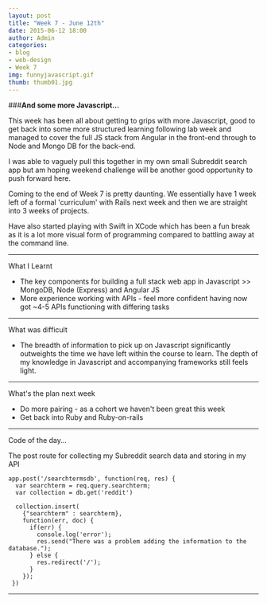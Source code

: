 ```yaml
---
layout: post
title: "Week 7 - June 12th"
date: 2015-06-12 18:00
author: Admin
categories:
- blog
- web-design
- Week 7
img: funnyjavascript.gif
thumb: thumb01.jpg
---
```


###<b>And some more Javascript...</b>

This week has been all about getting to grips with more Javascript, good to get back into some more structured learning following lab week and managed to cover the full JS stack from Angular in the front-end through to Node and Mongo DB for the back-end.

I was able to vaguely pull this together in my own small Subreddit search app but am hoping weekend challenge will be another good opportunity to push forward here.

Coming to the end of Week 7 is pretty daunting. We essentially have 1 week left of a formal 'curriculum' with Rails next week and then we are straight into 3 weeks of projects.

Have also started playing with Swift in XCode which has been a fun break as it is a lot more visual form of programming compared to battling away at the command line.


****

What I Learnt

* The key components for building a full stack web app in Javascript >> MongoDB, Node (Express) and Angular JS
* More experience working with APIs - feel more confident having now got ~4-5 APIs functioning with differing tasks

****

What was difficult

* The breadth of information to pick up on Javascript significantly outweights the time we have left within the course to learn. The depth of my knowledge in Javascript and accompanying frameworks still feels light.

****

What's the plan next week

* Do more pairing - as a cohort we haven't been great this week
* Get back into Ruby and Ruby-on-rails

****

Code of the day...

The post route for collecting my Subreddit search data and storing in my API

    app.post('/searchtermsdb', function(req, res) {
      var searchterm = req.query.searchterm;
      var collection = db.get('reddit')

      collection.insert(
        {"searchterm" : searchterm},
        function(err, doc) {
          if(err) {
            console.log('error');
            res.send("There was a problem adding the information to the database.");
          } else {
            res.redirect('/');
          }
        });
     })

****
<!--more-->


[hampden]: https://github.com/jekyll/jekyll